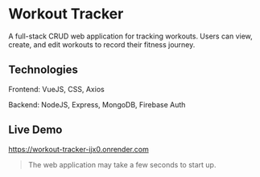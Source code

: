 # Workout Tracker

A full-stack CRUD web application for tracking workouts. Users can view, create, and edit workouts to record their fitness journey. 

## Technologies 
Frontend: VueJS, CSS, Axios

Backend: NodeJS, Express, MongoDB, Firebase Auth

## Live Demo
https://workout-tracker-ijx0.onrender.com
> The web application may take a few seconds to start up.
